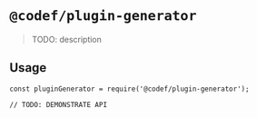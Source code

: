 # `@codef/plugin-generator`

> TODO: description

## Usage

```
const pluginGenerator = require('@codef/plugin-generator');

// TODO: DEMONSTRATE API
```
